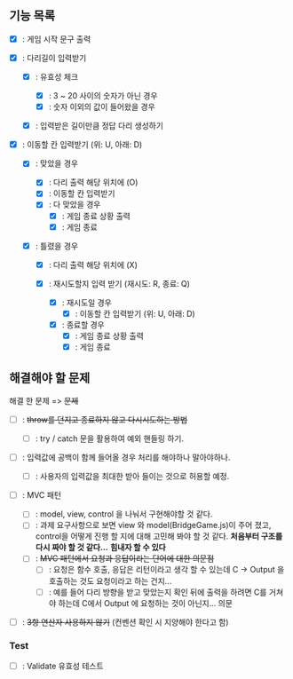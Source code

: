 ## 기능 목록

- [x] : 게임 시작 문구 출력
- [x] : 다리길이 입력받기

  - [x] : 유효성 체크

    - [x] : 3 ~ 20 사이의 숫자가 아닌 경우
    - [x] : 숫자 이외의 값이 들어왔을 경우

  - [x] : 입력받은 길이만큼 정답 다리 생성하기

- [x] : 이동할 칸 입력받기 (위: U, 아래: D)

  - [x] : 맞았을 경우

    - [x] : 다리 출력 해당 위치에 (O)
    - [x] : 이동할 칸 입력받기
    - [x] : 다 맞았을 경우
      - [x] : 게임 종료 상황 출력
      - [x] : 게임 종료

  - [x] : 틀렸을 경우

    - [x] : 다리 출력 해당 위치에 (X)
    - [x] : 재시도할지 입력 받기 (재시도: R, 종료: Q)

      - [x] : 재시도일 경우
        - [x] : 이동할 칸 입력받기 (위: U, 아래: D)
      - [x] : 종료할 경우
        - [x] : 게임 종료 상황 출력
        - [x] : 게임 종료

## 해결해야 할 문제

해결 한 문제 => ~~문제~~

- [ ] : ~~throw를 던지고 종료하지 않고 다시시도하는 방법~~

  - [ ] : try / catch 문을 활용하여 예외 핸들링 하기.

- [ ] : 입력값에 공백이 함께 들어올 경우 처리를 해야하나 말아야하나.

  - [ ] : 사용자의 입력값을 최대한 받아 들이는 것으로 허용할 예정.

- [ ] : MVC 패턴
  - [ ] : model, view, control 을 나눠서 구현해야할 것 같다.
  - [ ] : 과제 요구사항으로 보면 view 와 model(BridgeGame.js)이 주어 졌고, control을 어떻게 진행 할 지에 대해 고민해 봐야 할 것 같다.
        **처음부터 구조를 다시 짜야 할 것 같다...**
        **힘내자 할 수 있다**
  - [ ] : ~~MVC 패턴에서 요청과 응답이라는 단어에 대한 의문점~~
    - [ ] : 요청은 함수 호출, 응답은 리턴이라고 생각 할 수 있는데 C -> Output 을 호출하는 것도 요청이라고 하는 건지...
    - [ ] : 예를 들어 다리 방향을 받고 맞았는지 확인 뒤에 출력을 하려면 C를 거쳐야 하는데 C에서 Output 에 요청하는 것이 아닌지... 의문
- [ ] : ~~3항 연산자 사용하지 않기~~ (컨벤션 확인 시 지양해야 한다고 함)

### Test

- [ ] : Validate 유효성 테스트
